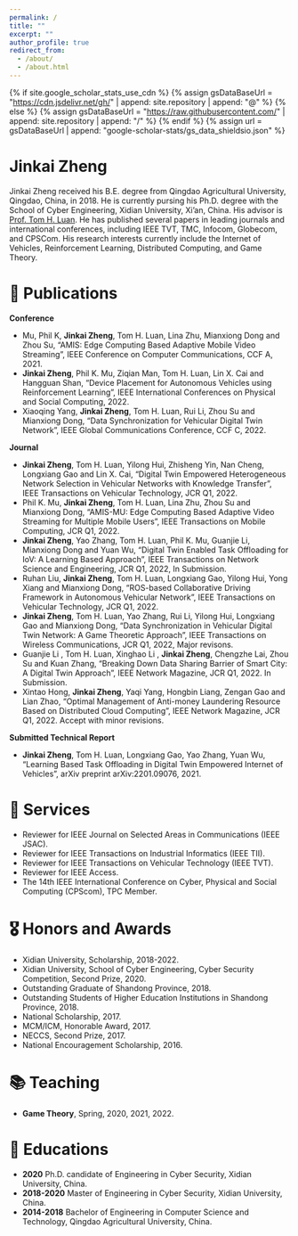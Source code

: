 ```yaml
---
permalink: /
title: ""
excerpt: ""
author_profile: true
redirect_from: 
  - /about/
  - /about.html
---
```


{% if site.google_scholar_stats_use_cdn %}
{% assign gsDataBaseUrl = "https://cdn.jsdelivr.net/gh/" | append: site.repository | append: "@" %}
{% else %}
{% assign gsDataBaseUrl = "https://raw.githubusercontent.com/" | append: site.repository | append: "/" %}
{% endif %}
{% assign url = gsDataBaseUrl | append: "google-scholar-stats/gs_data_shieldsio.json" %}

<span class='anchor' id='about-me'></span>
# Jinkai Zheng #

Jinkai Zheng received his B.E. degree from Qingdao Agricultural University, Qingdao, China, in 2018. He is currently pursing his Ph.D. degree with the School of Cyber Engineering, Xidian University, Xi’an, China. His advisor is [Prof. Tom H. Luan](https://web.xidian.edu.cn/luanhao/). He has published several papers in leading journals and international conferences, including IEEE TVT, TMC, Infocom, Globecom, and CPSCom. His research interests currently include the Internet of Vehicles, Reinforcement Learning, Distributed Computing, and Game Theory.


# 📝 Publications 
**Conference**
- Mu, Phil K, **Jinkai Zheng**, Tom H. Luan, Lina Zhu, Mianxiong Dong and Zhou Su, “AMIS: Edge Computing Based Adaptive Mobile Video Streaming”, IEEE Conference on Computer Communications, CCF A, 2021.
- **Jinkai Zheng**, Phil K. Mu, Ziqian Man, Tom H. Luan, Lin X. Cai and Hangguan Shan, “Device Placement for Autonomous Vehicles using Reinforcement Learning”, IEEE International Conferences on Physical and Social Computing, 2022.
- Xiaoqing Yang, **Jinkai Zheng**, Tom H. Luan, Rui Li, Zhou Su and Mianxiong Dong, “Data Synchronization for Vehicular Digital Twin Network”, IEEE Global Communications Conference, CCF C, 2022.

**Journal**
- **Jinkai Zheng**, Tom H. Luan, Yilong Hui, Zhisheng Yin, Nan Cheng, Longxiang Gao and Lin X. Cai, “Digital Twin Empowered Heterogeneous Network Selection in Vehicular Networks with Knowledge Transfer”, IEEE Transactions on Vehicular Technology, JCR Q1, 2022.
- Phil K. Mu, **Jinkai Zheng**, Tom H. Luan, Lina Zhu, Zhou Su and Mianxiong Dong, “AMIS-MU: Edge Computing Based Adaptive Video Streaming for Multiple Mobile Users”, IEEE Transactions on Mobile Computing, JCR Q1, 2022.
- **Jinkai Zheng**, Yao Zhang, Tom H. Luan, Phil K. Mu, Guanjie Li, Mianxiong Dong and Yuan Wu, “Digital Twin Enabled Task Offloading for IoV: A Learning Based Approach”, IEEE Transactions on Network Science and Engineering, JCR Q1, 2022, In Submission.
- Ruhan Liu, **Jinkai Zheng**, Tom H. Luan, Longxiang Gao, Yilong Hui, Yong Xiang and Mianxiong Dong, “ROS-based Collaborative Driving Framework in Autonomous Vehicular Network”, IEEE Transactions on Vehicular Technology, JCR Q1, 2022. 
- **Jinkai Zheng**, Tom H. Luan, Yao Zhang, Rui Li, Yilong Hui, Longxiang Gao and Mianxiong Dong,  “Data Synchronization in Vehicular Digital Twin Network: A Game Theoretic Approach”, IEEE Transactions on Wireless Communications, JCR Q1, 2022, Major revisons.
- Guanjie Li , Tom H. Luan, Xinghao Li , **Jinkai Zheng**, Chengzhe Lai, Zhou Su and Kuan Zhang, “Breaking Down Data Sharing Barrier of Smart City: A Digital Twin Approach”, IEEE Network Magazine, JCR Q1, 2022. In Submission.
- Xintao Hong, **Jinkai Zheng**, Yaqi Yang, Hongbin Liang, Zengan Gao and Lian Zhao, “Optimal Management of Anti-money Laundering Resource Based on Distributed Cloud Computing”, IEEE Network Magazine, JCR Q1, 2022. Accept with minor revisions.

**Submitted Technical Report**
- **Jinkai Zheng**, Tom H. Luan, Longxiang Gao, Yao Zhang, Yuan Wu, “Learning Based Task Offloading in Digital Twin Empowered Internet of Vehicles”, arXiv preprint arXiv:2201.09076, 2021.

# 💬 Services
- Reviewer for IEEE Journal on Selected Areas in Communications (IEEE JSAC).
- Reviewer for IEEE Transactions on Industrial Informatics (IEEE TII).
- Reviewer for IEEE Transactions on Vehicular Technology (IEEE TVT).
- Reviewer for IEEE Access.
- The 14th IEEE International Conference on Cyber, Physical and Social Computing (CPScom), TPC Member.


# 🎖 Honors and Awards
- Xidian University, Scholarship, 2018-2022. 
- Xidian University, School of Cyber Engineering, Cyber Security Competition, Second Prize, 2020.
- Outstanding Graduate of Shandong Province, 2018.
- Outstanding Students of Higher Education Institutions in Shandong Province, 2018.
- National Scholarship, 2017.
- MCM/ICM, Honorable Award, 2017.
- NECCS, Second Prize, 2017.
- National Encouragement Scholarship, 2016.

# 📚 Teaching
- **Game Theory**, Spring, 2020, 2021, 2022.
 
# 📖 Educations
- **2020**       Ph.D. candidate of Engineering in Cyber Security, Xidian University, China.
- **2018-2020**  Master of Engineering in Cyber Security, Xidian University, China.
- **2014-2018**  Bachelor of Engineering in Computer Science and Technology, Qingdao Agricultural University, China.



